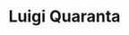 ---
# Display name
title: Luigi Quaranta

# Full Name (for SEO)
first_name: Luigi
last_name: Quaranta
order: 4

# Is this the primary user of the site?
superuser: false

# Role/position
role: Assistant Professor 

# Organizations/Affiliations
organizations:
  - name: Università degli Studi di Bari
    url: ''


# Social/Academic Networking
# For available icons, see: https://docs.hugoblox.com/getting-started/page-builder/#icons
#   For an email link, use "fas" icon pack, "envelope" icon, and a link in the
#   form "mailto:your-email@example.com" or "#contact" for contact widget.
social:
  - icon: envelope
    icon_pack: fas
    link: 'mailto:luigi.quaranta@uniba.it'
  - icon: twitter
    icon_pack: fab
    link: https://twitter.com/LuigiQuaranta92
  - icon: google-scholar
    icon_pack: ai
    link: https://scholar.google.it/citations?user%253Dh7dGhS8AAAAJ%2526hl%253Dit
  - icon: globe
    icon_pack: fas
    link: https://collab.di.uniba.it/luigi-quaranta/

# Link to a PDF of your resume/CV from the About widget.
# To enable, copy your resume/CV to `static/files/cv.pdf` and uncomment the lines below.
# - icon: cv
#   icon_pack: ai
#   link: files/cv.pdf

# Enter email to display Gravatar (if Gravatar enabled in Config)
email: ''

# Highlight the author in author lists? (true/false)
highlight_name: false

# Organizational groups that you belong to (for People widget)
#   Set this to `[]` or comment out if you are not using People widget.
user_groups:
  - Università degli Studi di Bari
--- 